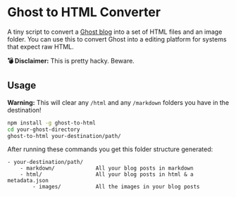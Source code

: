 # Ghost to HTML Converter

A tiny script to convert a [Ghost blog](http://tryghost.org) into a set of HTML files and an image folder. 
You can use this to convert Ghost into a editing platform for systems that expect raw HTML.

**:bomb: Disclaimer:** This is pretty hacky. Beware.

## Usage

**Warning:** This will clear any `/html` and any `/markdown` folders you have in the destination!

```bash
npm install -g ghost-to-html
cd your-ghost-directory
ghost-to-html your-destination/path/
```

After running these commands you get this folder structure generated:

```
- your-destination/path/
    - markdown/             All your blog posts in markdown
    - html/                 All your blog posts in html & a metadata.json
        - images/           All the images in your blog posts
```